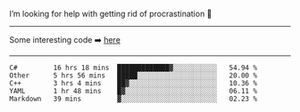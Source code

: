 I’m looking for help with getting rid of procrastination 🤔

-----

Some interesting code :arrow_right: [here](https://github.com/zhen8838/playground)

-----

<!--START_SECTION:waka-->
```text
C#         16 hrs 18 mins  █████████████▓░░░░░░░░░░░   54.94 % 
Other      5 hrs 56 mins   █████░░░░░░░░░░░░░░░░░░░░   20.00 % 
C++        3 hrs 4 mins    ██▓░░░░░░░░░░░░░░░░░░░░░░   10.36 % 
YAML       1 hr 48 mins    █▓░░░░░░░░░░░░░░░░░░░░░░░   06.11 % 
Markdown   39 mins         ▓░░░░░░░░░░░░░░░░░░░░░░░░   02.23 % 
```
<!--END_SECTION:waka-->

<!--
**zhen8838/zhen8838** is a ✨ _special_ ✨ repository because its `README.md` (this file) appears on your GitHub profile.

Here are some ideas to get you started:

- 🔭 I’m currently working on ...
- 🌱 I’m currently learning ...
- 👯 I’m looking to collaborate on ...
 ...
- 💬 Ask me about ...
- 📫 How to reach me: ...
- 😄 Pronouns: ...
- ⚡ Fun fact: ...
-->

